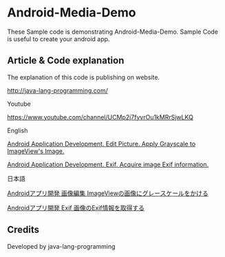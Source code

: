 Android-Media-Demo
===================================

These Sample code is demonstrating Android-Media-Demo. 
Sample Code is useful to create your android app.

Article & Code explanation
------------
The explanation of this code is publishing on website.

http://java-lang-programming.com/

Youtube

https://www.youtube.com/channel/UCMp2j7fyvrOu1kMRrSjwLKQ

English

[Android Application Development. Edit Picture. Apply Grayscale to ImageView's Image.](http://java-lang-programming.com/en/articles/80)

[Android Application Development. Exif. Acquire image Exif information.](http://java-lang-programming.com/en/articles/84)


日本語

[Androidアプリ開発 画像編集 ImageViewの画像にグレースケールをかける](http://java-lang-programming.com/ja/articles/80)

[Androidアプリ開発 Exif 画像のExif情報を取得する](http://java-lang-programming.com/en/articles/84)


Credits
------------
Developed by java-lang-programming
